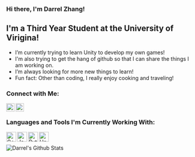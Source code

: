 ### Hi there, I'm Darrel Zhang!

## I'm a Third Year Student at the University of Virigina!
- I’m currently trying to learn Unity to develop my own games!
- I'm also trying to get the hang of github so that I can share the things I am working on. 
- I’m always looking for more new things to learn!
- Fun fact: Other than coding, I really enjoy cooking and traveling!

### Connect with Me:

[<img align="left" alt="codeSTACKr | LinkedIn" width="22px" src="https://cdn.jsdelivr.net/npm/simple-icons@v3/icons/linkedin.svg" />][linkedin]
[<img align="left" alt="codeSTACKr | Instagram" width="22px" src="https://cdn.jsdelivr.net/npm/simple-icons@v3/icons/facebook.svg" />][facebook]

<br />

### Languages and Tools I'm Currently Working With:
<!---C++ image -->
<img align="left" alt="C++" width="26px" src=https://sdtimes.com/wp-content/uploads/2018/03/cpppp.png />
<!---Java -->
<img align="left" alt="Java" width="26px" src=https://www.oracle.com/a/ocom/img/cb71-java-logo.png />
<!---Python -->
<img align="left" alt="Python" width="26px" src=https://upload.wikimedia.org/wikipedia/commons/thumb/c/c3/Python-logo-notext.svg/600px-Python-logo-notext.svg.png />
<!---Unity -->
<img align="left" alt="Unity" width="26px" src=https://images.techhive.com/images/article/2015/03/unity-logo-100571261-large.jpg />

<br />
<br />

<img align="left" alt="Darrel's Github Stats" src="https://github-readme-stats.vercel.app/api?username=dzhang1024&show_icons=true&hide_border=true" />

[facebook]:https://www.facebook.com/dzhang.24
[linkedin]:https://www.linkedin.com/in/darrel-zhang/